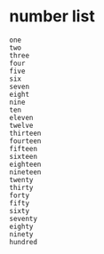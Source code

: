 # number list

	one 
	two 
	three
	four
	five
	six
	seven
	eight
	nine
	ten
	eleven
	twelve
	thirteen
	fourteen
	fifteen
	sixteen
	eighteen
	nineteen
	twenty
	thirty
	forty
	fifty
	sixty
	seventy
	eighty
	ninety
	hundred

